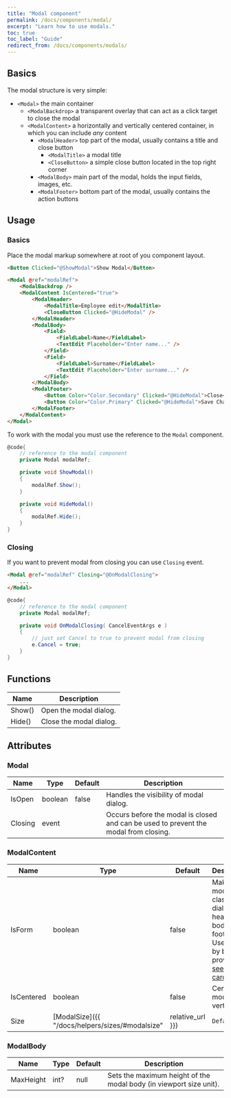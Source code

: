 ```yaml
---
title: "Modal component"
permalink: /docs/components/modal/
excerpt: "Learn how to use modals."
toc: true
toc_label: "Guide"
redirect_from: /docs/components/modals/
---
```


## Basics

The modal structure is very simple:

- `<Modal>` the main container
  - `<ModalBackdrop>` a transparent overlay that can act as a click target to close the modal
  - `<ModalContent>` a horizontally and vertically centered container, in which you can include _any_ content
    - `<ModalHeader>` top part of the modal, usually contains a title and close button
      - `<ModalTitle>` a modal title
      - `<CloseButton>` a simple close button located in the top right corner
    - `<ModalBody>` main part of the modal, holds the input fields, images, etc.
    - `<ModalFooter>` bottom part of the modal, usually contains the action buttons


## Usage

### Basics

Place the modal markup somewhere at root of you component layout.

```html
<Button Clicked="@ShowModal">Show Modal</Button>

<Modal @ref="modalRef">
    <ModalBackdrop />
    <ModalContent IsCentered="true">
        <ModalHeader>
            <ModalTitle>Employee edit</ModalTitle>
            <CloseButton Clicked="@HideModal" />
        </ModalHeader>
        <ModalBody>
            <Field>
                <FieldLabel>Name</FieldLabel>
                <TextEdit Placeholder="Enter name..." />
            </Field>
            <Field>
                <FieldLabel>Surname</FieldLabel>
                <TextEdit Placeholder="Enter surname..." />
            </Field>
        </ModalBody>
        <ModalFooter>
            <Button Color="Color.Secondary" Clicked="@HideModal">Close</Button>
            <Button Color="Color.Primary" Clicked="@HideModal">Save Changes</Button>
        </ModalFooter>
    </ModalContent>
</Modal>
```

To work with the modal you must use the reference to the `Modal` component.

```cs
@code{
    // reference to the modal component
    private Modal modalRef;

    private void ShowModal()
    {
        modalRef.Show();
    }

    private void HideModal()
    {
        modalRef.Hide();
    }
}
```

### Closing

If you want to prevent modal from closing you can use `Closing` event.

```html
<Modal @ref="modalRef" Closing="@OnModalClosing">
    ...
</Modal>
```

```cs
@code{
    // reference to the modal component
    private Modal modalRef;

    private void OnModalClosing( CancelEventArgs e )
    {
        // just set Cancel to true to prevent modal from closing
        e.Cancel = true;
    }
}
```

## Functions

| Name         | Description                                                                                 |
|--------------|---------------------------------------------------------------------------------------------|
| Show()       | Open the modal dialog.                                                                      |
| Hide()       | Close the modal dialog.                                                                     |

## Attributes

### Modal

| Name           | Type                                                                   | Default   | Description                                                                                                                    |
|----------------|------------------------------------------------------------------------|-----------|--------------------------------------------------------------------------------------------------------------------------------|
| IsOpen         | boolean                                                                | false     | Handles the visibility of modal dialog.                                                                                        |
| Closing        | event                                                                  |           | Occurs before the modal is closed and can be used to prevent the modal from closing.                                           |

### ModalContent

| Name           | Type                                                                   | Default   | Description                                                                                                                    |
|----------------|------------------------------------------------------------------------|-----------|--------------------------------------------------------------------------------------------------------------------------------|
| IsForm         | boolean                                                                | false     | Makes the modal as classic dialog with header, body and footer. Used only by bulma provider! [see Modal card](https://bulma.io/documentation/components/modal#modal-card)                  |
| IsCentered     | boolean                                                                | false     | Centers the modal vertically.                                                                                                  |
| Size           | [ModalSize]({{ "/docs/helpers/sizes/#modalsize" | relative_url }})     | `Default` | Changes the size of the modal.                                                                                                 |

### ModalBody

| Name           | Type                                                                   | Default   | Description                                                                                                                    |
|----------------|------------------------------------------------------------------------|-----------|--------------------------------------------------------------------------------------------------------------------------------|
| MaxHeight      | int?                                                                   | null      | Sets the maximum height of the modal body (in viewport size unit).                                                             |
